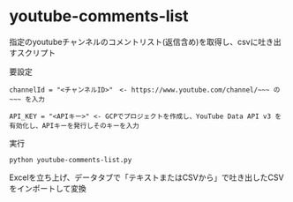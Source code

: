 # youtube-comments-list

指定のyoutubeチャンネルのコメントリスト(返信含め)を取得し、csvに吐き出すスクリプト


要設定
```
channelId = "<チャンネルID>"　<- https://www.youtube.com/channel/~~~ の ~~~ を入力
```
```
API_KEY = "<APIキー>" <- GCPでプロジェクトを作成し、YouTube Data API v3 を有効化し、APIキーを発行しそのキーを入力
```

実行
```
python youtube-comments-list.py
```

Excelを立ち上げ、データタブで「テキストまたはCSVから」で吐き出したCSVをインポートして変換
